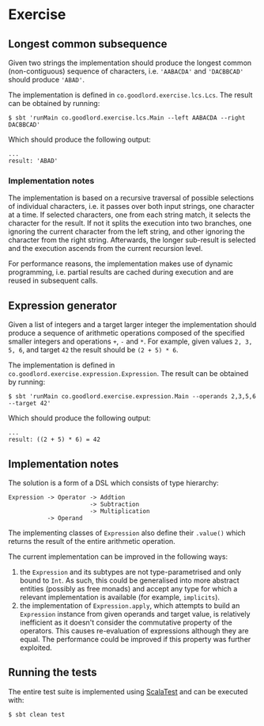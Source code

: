 # Exercise

## Longest common subsequence
Given two strings the implementation should produce the longest common (non-contiguous) sequence of characters, i.e. `'AABACDA'` and `'DACBBCAD'` should produce `'ABAD'`.

The implementation is defined in `co.goodlord.exercise.lcs.Lcs`.
The result can be obtained by running:

    $ sbt 'runMain co.goodlord.exercise.lcs.Main --left AABACDA --right DACBBCAD'
    
Which should produce the following output:

    ...
    result: 'ABAD'

### Implementation notes
The implementation is based on a recursive traversal of possible selections of individual characters, i.e. it passes over both input strings, one character at a time.
If selected characters, one from each string match, it selects the character for the result. If not it splits the execution into two branches,
one ignoring the current character from the left string, and other ignoring the character from the right string. Afterwards, the longer sub-result is selected and the execution ascends from the current recursion level.

For performance reasons, the implementation makes use of dynamic programming, i.e. partial results are cached during execution and are reused in subsequent calls.
    
## Expression generator
Given a list of integers and a target larger integer the implementation should produce a sequence of arithmetic operations composed of the specified smaller integers and operations `+`, `-` and `*`.
For example, given values `2, 3, 5, 6`, and target `42` the result should be `(2 + 5) * 6`.

The implementation is defined in `co.goodlord.exercise.expression.Expression`.
The result can be obtained by running:

    $ sbt 'runMain co.goodlord.exercise.expression.Main --operands 2,3,5,6 --target 42'
    
Which should produce the following output:

    ...
    result: ((2 + 5) * 6) = 42
    
## Implementation notes
The solution is a form of a DSL which consists of type hierarchy:
    
    Expression -> Operator -> Addtion
                           -> Subtraction
                           -> Multiplication
               -> Operand

The implementing classes of `Expression` also define their `.value()` which returns the result of the entire arithmetic operation.

The current implementation can be improved in the following ways:

1. the `Expression` and its subtypes are not type-parametrised and only bound to `Int`. As such, this could be generalised into more abstract entities (possibly as free monads) and accept any type for which a relevant implementation is available (for example, `implicits`).
1. the implementation of `Expression.apply`, which attempts to build an `Expression` instance from given operands and target value, is relatively inefficient as it doesn't consider the commutative property of the operators. This causes re-evaluation of expressions although they are equal. The performance could be improved if this property was further exploited.

## Running the tests
The entire test suite is implemented using [ScalaTest](http://www.scalatest.org/) and can be executed with:

    $ sbt clean test
